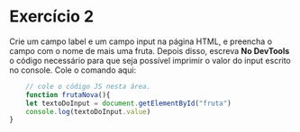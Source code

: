# Exercício 2

Crie um campo label e um campo input na página HTML, e preencha o campo com o nome de mais uma fruta.
Depois disso, escreva **No DevTools** o código necessário para que seja possível imprimir o valor do input escrito no console.
Cole o comando aqui:
```jsx
    // cole o código JS nesta área.
    function frutaNova(){
    let textoDoInput = document.getElementById("fruta")
    console.log(textoDoInput.value)
}
```